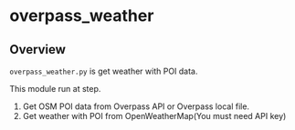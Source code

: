 # overpass_weather

## Overview

`overpass_weather.py` is get weather with POI data.

This module run at step.

1. Get OSM POI data from Overpass API or Overpass local file.
2. Get weather with POI from OpenWeatherMap(You must need API key)
